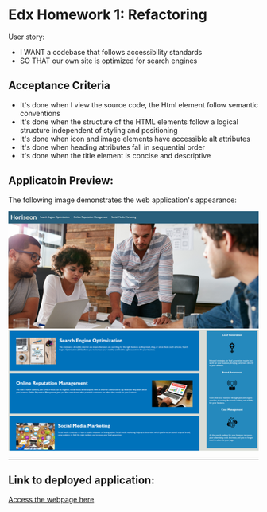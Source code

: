 # Edx Homework 1: Refactoring

 User story: 
- I WANT a codebase that follows accessibility standards
- SO THAT our own site is optimized for search engines



## Acceptance Criteria

* It's done when I view the source code, the Html element follow semantic conventions
* It's done when the structure of the HTML elements follow a logical structure independent of styling and positioning
* It's done when icon and image elements have accessible alt attributes
* It's done when heading attributes fall in sequential order
* It's done when the title element is concise and descriptive


## Applicatoin Preview:

The following image demonstrates the web application's appearance:

 ![Application Page Preview 1/2](./Images/challenge-1-readme-photo-(1).png)
![Application Page Preview 2/2](./Images/challenge-1-readme-photo-(2).png)

---

## Link to deployed application:
[Access the webpage here](hfile:///C:/Users/rikuc/week-1-challenge/edx-homework1-refactoring/02-Challenge/Develop/index.html).
